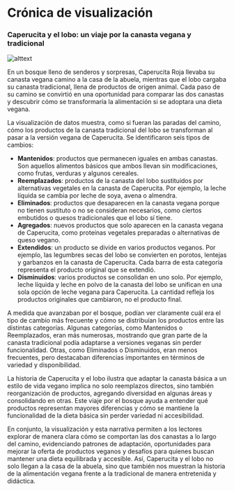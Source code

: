 # Crónica de visualización

### Caperucita y el lobo: un viaje por la canasta vegana y tradicional

![alttext](visualizacion/visualization.png)

En un bosque lleno de senderos y sorpresas, Caperucita Roja llevaba su canasta vegana camino a la casa de la abuela, mientras que el lobo cargaba su canasta tradicional, llena de productos de origen animal. Cada paso de su camino se convirtió en una oportunidad para comparar las dos canastas y descubrir cómo se transformaría la alimentación si se adoptara una dieta vegana.

La visualización de datos muestra, como si fueran las paradas del camino, cómo los productos de la canasta tradicional del lobo se transforman al pasar a la versión vegana de Caperucita. Se identificaron seis tipos de cambios:

- **Mantenidos**: productos que permanecen iguales en ambas canastas. Son aquellos alimentos básicos que ambos llevan sin modificaciones, como frutas, verduras y algunos cereales.  
- **Reemplazados**: productos de la canasta del lobo sustituidos por alternativas vegetales en la canasta de Caperucita. Por ejemplo, la leche líquida se cambia por leche de soya, avena o almendra.  
- **Eliminados**: productos que desaparecen en la canasta vegana porque no tienen sustituto o no se consideran necesarios, como ciertos embutidos o quesos tradicionales que el lobo sí tiene.  
- **Agregados**: nuevos productos que solo aparecen en la canasta vegana de Caperucita, como proteínas vegetales preparadas o alternativas de queso vegano.  
- **Extendidos**: un producto se divide en varios productos veganos. Por ejemplo, las legumbres secas del lobo se convierten en porotos, lentejas y garbanzos en la canasta de Caperucita. Cada barra de esta categoría representa el producto original que se extendió.  
- **Disminuidos**: varios productos se consolidan en uno solo. Por ejemplo, leche líquida y leche en polvo de la canasta del lobo se unifican en una sola opción de leche vegana para Caperucita. La cantidad refleja los productos originales que cambiaron, no el producto final.

A medida que avanzaban por el bosque, podían ver claramente cuál era el tipo de cambio más frecuente y cómo se distribuían los productos entre las distintas categorías. Algunas categorías, como Mantenidos o Reemplazados, eran más numerosas, mostrando que gran parte de la canasta tradicional podía adaptarse a versiones veganas sin perder funcionalidad. Otras, como Eliminados o Disminuidos, eran menos frecuentes, pero destacaban diferencias importantes en términos de variedad y disponibilidad.

La historia de Caperucita y el lobo ilustra que adaptar la canasta básica a un estilo de vida vegano implica no solo reemplazos directos, sino también reorganización de productos, agregando diversidad en algunas áreas y consolidando en otras. Este viaje por el bosque ayuda a entender qué productos representan mayores diferencias y cómo se mantiene la funcionalidad de la dieta básica sin perder variedad ni accesibilidad.

En conjunto, la visualización y esta narrativa permiten a los lectores explorar de manera clara cómo se comportan las dos canastas a lo largo del camino, evidenciando patrones de adaptación, oportunidades para mejorar la oferta de productos veganos y desafíos para quienes buscan mantener una dieta equilibrada y accesible. Así, Caperucita y el lobo no solo llegan a la casa de la abuela, sino que también nos muestran la historia de la alimentación vegana frente a la tradicional de manera entretenida y didáctica.
